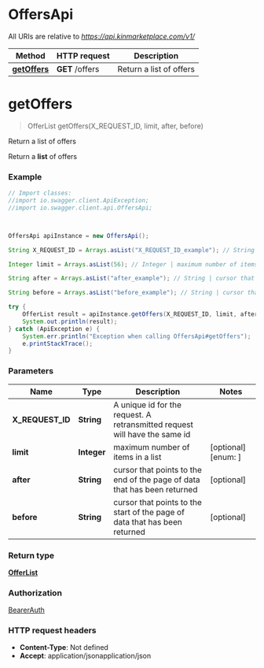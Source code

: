 # OffersApi

All URIs are relative to *https://api.kinmarketplace.com/v1/*

Method | HTTP request | Description
------------- | ------------- | -------------
[**getOffers**](OffersApi.md#getOffers) | **GET** /offers | Return a list of offers




<a name="getOffers"></a>
# **getOffers**
> OfferList getOffers(X_REQUEST_ID, limit, after, before)

Return a list of offers

Return a **list** of offers

### Example
```java
// Import classes:
//import io.swagger.client.ApiException;
//import io.swagger.client.api.OffersApi;



OffersApi apiInstance = new OffersApi();

String X_REQUEST_ID = Arrays.asList("X_REQUEST_ID_example"); // String | A unique id for the request. A retransmitted request will have the same id 

Integer limit = Arrays.asList(56); // Integer | maximum number of items in a list

String after = Arrays.asList("after_example"); // String | cursor that points to the end of the page of data that has been returned

String before = Arrays.asList("before_example"); // String | cursor that points to the start of the page of data that has been returned

try {
    OfferList result = apiInstance.getOffers(X_REQUEST_ID, limit, after, before);
    System.out.println(result);
} catch (ApiException e) {
    System.err.println("Exception when calling OffersApi#getOffers");
    e.printStackTrace();
}
```

### Parameters

Name | Type | Description  | Notes
------------- | ------------- | ------------- | -------------
 **X_REQUEST_ID** | **String**| A unique id for the request. A retransmitted request will have the same id  |
 **limit** | **Integer**| maximum number of items in a list | [optional] [enum: ]
 **after** | **String**| cursor that points to the end of the page of data that has been returned | [optional]
 **before** | **String**| cursor that points to the start of the page of data that has been returned | [optional]


### Return type

[**OfferList**](OfferList.md)

### Authorization

[BearerAuth](../README.md#BearerAuth)

### HTTP request headers

 - **Content-Type**: Not defined
 - **Accept**: application/jsonapplication/json



